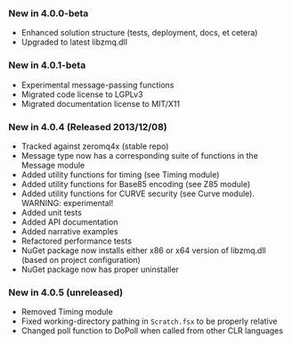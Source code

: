 ### New in 4.0.0-beta
* Enhanced solution structure (tests, deployment, docs, et cetera)
* Upgraded to latest libzmq.dll

### New in 4.0.1-beta
* Experimental message-passing functions
* Migrated code license to LGPLv3
* Migrated documentation license to MIT/X11

### New in 4.0.4 (Released 2013/12/08)
* Tracked against zeromq4x (stable repo)
* Message type now has a corresponding suite of functions in the Message module
* Added utility functions for timing (see Timing module)
* Added utility functions for Base85 encoding (see Z85 module)
* Added utility functions for CURVE security (see Curve module). WARNING: experimental!
* Added unit tests
* Added API documentation
* Added narrative examples
* Refactored performance tests
* NuGet package now installs either x86 or x64 version of libzmq.dll (based on project configuration)
* NuGet package now has proper uninstaller

### New in 4.0.5 (unreleased)
* Removed Timing module
* Fixed working-directory pathing in `Scratch.fsx` to be properly relative
* Changed poll function to DoPoll when called from other CLR languages
